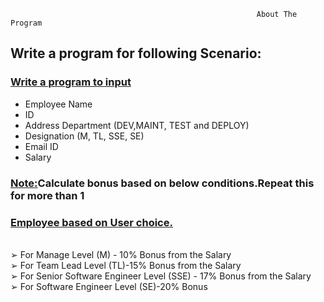                                                            About The Program
## Write a program for following Scenario:
### <ins>Write a program to input </ins>
<ul>
  <li> Employee Name</li>
  <li>ID </li>
  <li>Address Department (DEV,MAINT, TEST and DEPLOY) </li>
  <li>Designation (M, TL, SSE, SE) </li>
  <li>Email ID</li>
  <li>Salary</li>
 </ul>
<h3><b><ins>Note:</ins>Calculate bonus based on below conditions.Repeat this for more than 1 </b></h3>
<h3><ins>Employee based on User choice.</ins></h3><br/>
➢ For Manage Level (M) - 10% Bonus from the Salary <br/>
➢ For Team Lead Level (TL)-15% Bonus from the Salary<br/>
➢ For Senior Software Engineer Level (SSE) - 17% Bonus from the Salary <br/>
➢ For Software Engineer Level (SE)-20% Bonus<br/>

